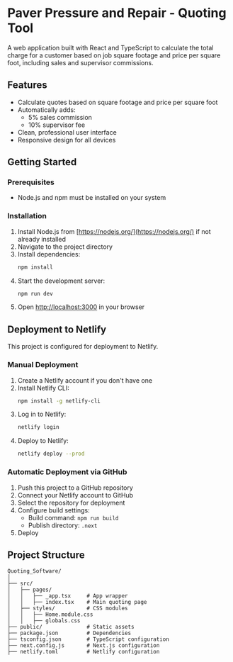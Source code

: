 # Paver Pressure and Repair - Quoting Tool

A web application built with React and TypeScript to calculate the total charge for a customer based on job square footage and price per square foot, including sales and supervisor commissions.

## Features

- Calculate quotes based on square footage and price per square foot
- Automatically adds:
  - 5% sales commission
  - 10% supervisor fee
- Clean, professional user interface
- Responsive design for all devices

## Getting Started

### Prerequisites

- Node.js and npm must be installed on your system

### Installation

1. Install Node.js from [https://nodejs.org/](https://nodejs.org/) if not already installed
2. Navigate to the project directory
3. Install dependencies:
   ```bash
   npm install
   ```
4. Start the development server:
   ```bash
   npm run dev
   ```
5. Open [http://localhost:3000](http://localhost:3000) in your browser

## Deployment to Netlify

This project is configured for deployment to Netlify.

### Manual Deployment

1. Create a Netlify account if you don't have one
2. Install Netlify CLI:
   ```bash
   npm install -g netlify-cli
   ```
3. Log in to Netlify:
   ```bash
   netlify login
   ```
4. Deploy to Netlify:
   ```bash
   netlify deploy --prod
   ```

### Automatic Deployment via GitHub

1. Push this project to a GitHub repository
2. Connect your Netlify account to GitHub
3. Select the repository for deployment
4. Configure build settings:
   - Build command: `npm run build`
   - Publish directory: `.next`
5. Deploy

## Project Structure

```
Quoting_Software/
│
├── src/
│   ├── pages/
│   │   ├── _app.tsx     # App wrapper
│   │   ├── index.tsx    # Main quoting page
│   ├── styles/          # CSS modules
│   │   ├── Home.module.css
│   │   ├── globals.css
├── public/              # Static assets
├── package.json         # Dependencies
├── tsconfig.json        # TypeScript configuration
├── next.config.js       # Next.js configuration
├── netlify.toml         # Netlify configuration
```
